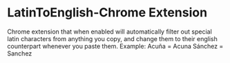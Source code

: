 # LatinToEnglish-Chrome Extension
Chrome extension that when enabled will automatically filter out special latin characters from anything you copy, and change them to their english counterpart whenever you paste them.
Example: 
Acuña 
= Acuna
Sánchez
= Sanchez
